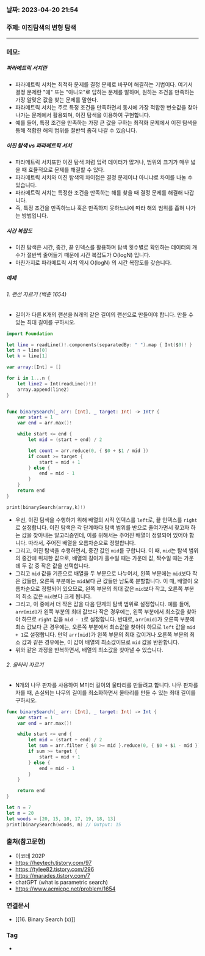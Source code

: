 ### 날짜: 2023-04-20 21:54

### 주제: 이진탐색의 변형 탐색
---
### 메모: 
##### 파라메트릭 서치란
- 파라메트릭 서치는 최적화 문제를 결정 문제로 바꾸어 해결하는 기법이다. 여기서 결정 문제란 "에" 또는 "아니오"로 답하는 문제를 말하며, 원하는 조건을 만족하는 가장 알맞은 값을 찾는 문제를 말한다. 
- 파라메트릭 서치는 주로 특정 조건을 만족하면서 동시에 가장 적합한 변숫값을 찾아나가는 문제에서 활용되며, 이진 탐색을 이용하여 구현합니다.
- 예를 들어, 특정 조건을 만족하는 가장 큰 값을 구하는 최적화 문제에서 이진 탐색을 통해 적합한 해의 범위를 절반씩 좁혀 나갈 수 있습니다. 
##### 이진 탐색 vs 파라메트릭 서치 
- 파라메트릭 서치또한 이진 탐색 처럼 입력 데이터가 많거나, 범위의 크기가 매우 넓을 때 효율적으로 문제를 해결할 수 있다.
- 파라메트릭 서치와 이진 탐색의 차이점은 결정 문제이냐 아니냐로 차이를 나눌 수 있습니다. 
- 파라메트릭 서치는 특정한 조건을 만족하는 해를 찾을 때 결정 문제를 해결해 나갑니다. 
- 즉, 특정 조건을 만족하느냐 혹은 만족하지 못하느냐에 따라 해의 범위를 좁혀 나가는 방법입니다. 
##### 시간 복잡도 
- 이진 탐색은 시간, 중간, 끝 인덱스를 활용하며 탐색 횟수별로 확인하는 데이터의 개수가 절반씩 줄어들기 때문에 시간 복잡도가 O(logN) 입니다. 
- 마찬가지로 파라메트릭 서치 역시 O(logN) 의 시간 복잡도를 갖습니다. 
##### 예제 
###### 1. 랜선 자르기  (백준 1654)
- 길이가 다른 K개의 랜선을 N개의 같은 길이의 랜선으로 만들어야 합니다. 만들 수 있는 최대 길이를 구하시오.
~~~ swift 
import Foundation

let line = readLine()!.components(separatedBy: " ").map { Int($0)! }
let n = line[0]
let k = line[1]

var array:[Int] = []

for i in 1...n { 
    let line2 = Int(readLine()!)!
    array.append(line2)
}


func binarySearch(_ arr: [Int], _ target: Int) -> Int? {
    var start = 1
    var end = arr.max()!

    while start <= end {
        let mid = (start + end) / 2

        let count = arr.reduce(0, { $0 + $1 / mid })
        if count >= target {
            start = mid + 1
        } else {
            end = mid - 1
        }
    }
    return end
}

print(binarySearch(array,k)!)
~~~
- 우선, 이진 탐색을 수행하기 위해 배열의 시작 인덱스를 `left`로, 끝 인덱스를 `right`로 설정합니다. 이진 탐색은 각 단계마다 탐색 범위를 반으로 줄여가면서 찾고자 하는 값을 찾아내는 알고리즘인데, 이를 위해서는 주어진 배열이 정렬되어 있어야 합니다. 따라서, 주어진 배열을 오름차순으로 정렬합니다.
- 그리고, 이진 탐색을 수행하면서, 중간 값인 `mid`를 구합니다. 이 때, `mid`는 탐색 범위의 중간에 위치한 값으로, 배열의 길이가 홀수일 때는 가운데 값, 짝수일 때는 가운데 두 값 중 작은 값을 선택합니다.
- 그리고 `mid` 값을 기준으로 배열을 두 부분으로 나누어서, 왼쪽 부분에는 `mid`보다 작은 값들만, 오른쪽 부분에는 `mid`보다 큰 값들만 남도록 분할합니다. 이 때, 배열이 오름차순으로 정렬되어 있으므로, 왼쪽 부분의 최대 값은 `mid`보다 작고, 오른쪽 부분의 최소 값은 `mid`보다 크게 됩니다.
- 그리고, 이 중에서 더 작은 값을 다음 단계의 탐색 범위로 설정합니다. 예를 들어, `arr[mid]`가 왼쪽 부분의 최대 값보다 작은 경우에는, 왼쪽 부분에서 최소값을 찾아야 하므로 `right` 값을 `mid - 1`로 설정합니다. 반대로, `arr[mid]`가 오른쪽 부분의 최소 값보다 큰 경우에는, 오른쪽 부분에서 최소값을 찾아야 하므로 `left` 값을 `mid + 1`로 설정합니다. 만약 `arr[mid]`가 왼쪽 부분의 최대 값이거나 오른쪽 부분의 최소 값과 같은 경우에는, 이 값이 배열의 최소값이므로 `mid` 값을 반환합니다.
- 위와 같은 과정을 반복하면서, 배열의 최소값을 찾아낼 수 있습니다.
###### 2. 울타리 자르기 
- N개의 나무 판자를 사용하여 M미터 길이의 울타리를 만들려고 합니다. 나무 판자를 자를 때, 손실되는 나무의 길이를 최소화하면서 울타리를 만들 수 있는 최대 길이를 구하시오.
~~~ swift 
func binarySearch(_ arr: [Int], _ target: Int) -> Int {
    var start = 1
    var end = arr.max()!

    while start <= end {
        let mid = (start + end) / 2
        let sum = arr.filter { $0 >= mid }.reduce(0, { $0 + $1 - mid })
        if sum >= target {
            start = mid + 1
        } else {
            end = mid - 1
        }
    }

    return end
}

let n = 7
let m = 20
let woods = [20, 15, 10, 17, 19, 18, 13]
print(binarySearch(woods, m) // Output: 15
~~~

### 출처(참고문헌) 
- 이코테 202P
- https://heytech.tistory.com/97
- https://tylee82.tistory.com/296
- https://marades.tistory.com/7
- chatGPT (what is parametric search)
- https://www.acmicpc.net/problem/1654

### 연결문서 
- [[16. Binary Search (x)]]

### Tag
- 